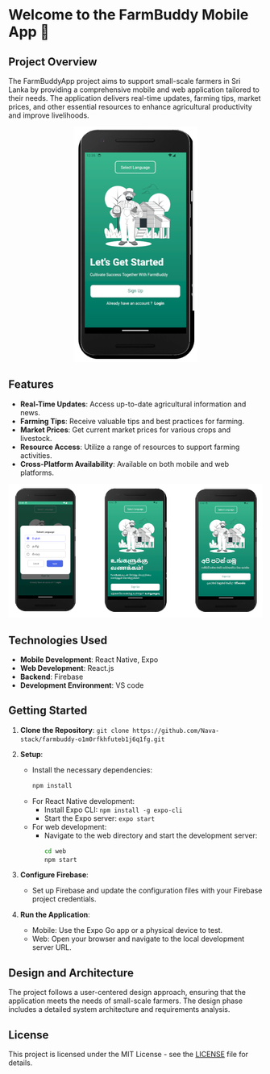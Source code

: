 # Welcome to the FarmBuddy Mobile App 👋

## Project Overview

The FarmBuddyApp project aims to support small-scale farmers in Sri Lanka by providing a comprehensive mobile and web application tailored to their needs. The application delivers real-time updates, farming tips, market prices, and other essential resources to enhance agricultural productivity and improve livelihoods.


<p align="center">
  <img src="welcome.png" alt="language">
</p>


## Features

- **Real-Time Updates**: Access up-to-date agricultural information and news.
- **Farming Tips**: Receive valuable tips and best practices for farming.
- **Market Prices**: Get current market prices for various crops and livestock.
- **Resource Access**: Utilize a range of resources to support farming activities.
- **Cross-Platform Availability**: Available on both mobile and web platforms.

<p align="center">
  <img src="language.png" alt="language">
</p>

## Technologies Used

- **Mobile Development**: React Native, Expo
- **Web Development**: React.js
- **Backend**: Firebase
- **Development Environment**: VS code

## Getting Started

1. **Clone the Repository**: `git clone https://github.com/Nava-stack/farmbuddy-o1m0rfkhfuteb1j6q1fg.git`
2. **Setup**:
   - Install the necessary dependencies:
     ```bash
     npm install
     ```
   - For React Native development:
     - Install Expo CLI: `npm install -g expo-cli`
     - Start the Expo server: `expo start`
   - For web development:
     - Navigate to the web directory and start the development server:
       ```bash
       cd web
       npm start
       ```
3. **Configure Firebase**:
   - Set up Firebase and update the configuration files with your Firebase project credentials.

4. **Run the Application**:
   - Mobile: Use the Expo Go app or a physical device to test.
   - Web: Open your browser and navigate to the local development server URL.

## Design and Architecture

The project follows a user-centered design approach, ensuring that the application meets the needs of small-scale farmers. The design phase includes a detailed system architecture and requirements analysis.

## License

This project is licensed under the MIT License - see the [LICENSE](LICENSE) file for details.
